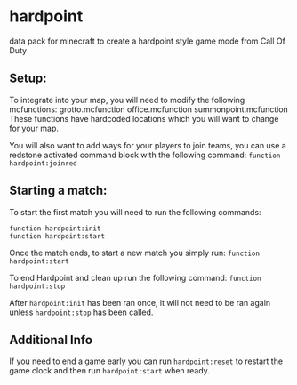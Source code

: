 # hardpoint
data pack for minecraft to create a hardpoint style game mode from Call Of Duty


## Setup:

To integrate into your map, you will need to modify the following mcfunctions:
grotto.mcfunction
office.mcfunction
summonpoint.mcfunction
These functions have hardcoded locations which you will want to change for your map.

You will also want to add ways for your players to join teams, you can use a redstone activated command block with the following command:
`function hardpoint:joinred`

## Starting a match:
To start the first match you will need to run the following commands:
```
function hardpoint:init
function hardpoint:start
```
Once the match ends, to start a new match you simply run:
`function hardpoint:start`

To end Hardpoint and clean up run the following command:
`function hardpoint:stop`

After `hardpoint:init` has been ran once, it will not need to be ran again unless `hardpoint:stop` has been called.

## Additional Info
If you need to end a game early you can run `hardpoint:reset` to restart the game clock and then run `hardpoint:start` when ready.
